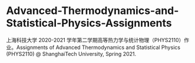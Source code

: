 # Advanced-Thermodynamics-and-Statistical-Physics-Assignments
上海科技大学 2020-2021 学年第二学期高等热力学与统计物理（PHYS2110）作业。Assignments of Advanced Thermodynamics and Statistical Physics (PHYS2110) @ ShanghaiTech University, Spring 2021.
